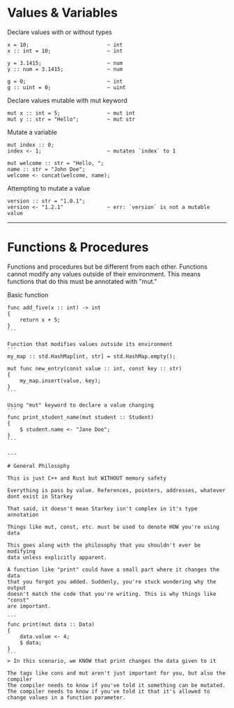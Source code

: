 # Values & Variables

Declare values with or without types
```
x = 10;                         ~ int
x :: int = 10;                  ~ int
```
```
y = 3.1415;                     ~ num
y :: num = 3.1415;              ~ num
```

```
g = 0;                          ~ int
g :: uint = 0;                  ~ uint
```

Declare values mutable with mut keyword
```
mut x :: int = 5;               ~ mut int
mut y :: str = "Hello";         ~ mut str
```

Mutate a variable
```
mut index :: 0;
index <- 1;                     ~ mutates `index` to 1
```

```
mut welcome :: str = "Hello, ";
name :: str = "John Doe";
welcome <- concat(welcome, name);
```

Attempting to mutate a value
```
version :: str = "1.0.1";
version <- "1.2.1"              ~ err: `version` is not a mutable value
```

---

# Functions & Procedures
Functions and procedures but be different from each other.
Functions cannot modify any values outside of their environment.
This means functions that do this must be annotated with "mut."

Basic function
````
func add_five(x :: int) -> int
{
    return x + 5;
}
```

Function that modifies values outside its environment
```
my_map :: std.HashMap[int, str] = std.HashMap.empty();

mut func new_entry(const value :: int, const key :: str)
{
    my_map.insert(value, key);
} 
```

Using "mut" keyword to declare a value changing
```
func print_student_name(mut student :: Student) 
{
    $ student.name <- "Jane Doe";
}
```

---

# General Philosophy

This is just C++ and Rust but WITHOUT memory safety

Everything is pass by value. References, pointers, addresses, whatever
dont exist in Starkey

That said, it doesn't mean Starkey isn't complex in it's type annotation

Things like mut, const, etc. must be used to denote HOW you're using data

This goes along with the philosophy that you shouldn't ever be modifying
data unless explicitly apparent.

A function like "print" could have a small part where it changes the data
that you forgot you added. Suddenly, you're stuck wondering why the output
doesn't match the code that you're writing. This is why things like "const"
are important.

```
func print(mut data :: Data)
{
    data.value <- 4;
    $ data;
}
```
> In this scenario, we KNOW that print changes the data given to it

The tags like cons and mut aren't just important for you, but also the compiler
The compiler needs to know if you've told it something can be mutated.
The compiler needs to know if you've told it that it's allowed to change values in a function parameter.